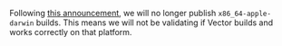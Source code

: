 Following [this announcement](https://blog.rust-lang.org/2025/09/18/Rust-1.90.0/#demoting-x86-64-apple-darwin-to-tier-2-with-host-tools), we will no longer publish `x86_64-apple-darwin` builds. 
This means we will not be validating if Vector builds and works correctly on that platform.
